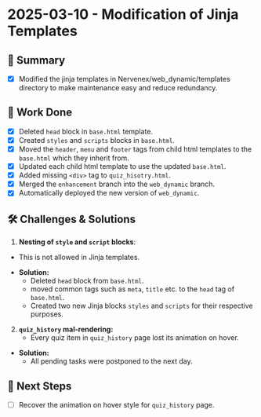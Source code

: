 # 2025-03-10 - Modification of Jinja Templates
## 🌟 Summary
- [x] Modified the jinja templates in Nervenex/web_dynamic/templates directory to make maintenance easy and reduce redundancy.

## 🔨 Work Done
- [x] Deleted `head` block in `base.html` template.
- [x] Created `styles` and `scripts` blocks in `base.html`.
- [x] Moved the `header`, `menu` and `footer` tags from child html templates to the `base.html` which they inherit from.
- [x] Updated each child html template to use the updated `base.html`.
- [x] Added missing `<div>` tag to `quiz_hisotry.html`.
- [x] Merged the `enhancement` branch into the `web_dynamic` branch.
- [x] Automatically deployed the new version of `web_dynamic`.

## 🛠 Challenges & Solutions
1. **Nesting of `style` and `script` blocks**:
  * This is not allowed in Jinja templates.
  - **Solution:**
    * Deleted `head` block from `base.html`.
    * moved common tags such as `meta`, `title` etc. to the `head` tag of `base.html`.
    * Created two new Jinja blocks `styles` and `scripts` for their respective purposes.
2. **`quiz_history` mal-rendering:**
	* Every quiz item in `quiz_history` page lost its animation on hover.
  - **Solution:**
    * All pending tasks were postponed to the next day.

## 🚀 Next Steps
- [ ] Recover the animation on hover style for `quiz_history` page.
